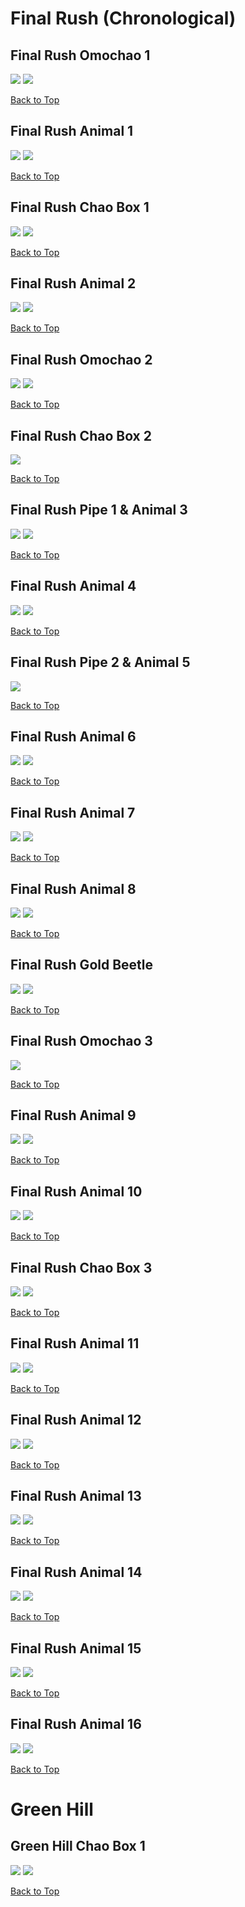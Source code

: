 # Final Rush (Chronological)

## Final Rush Omochao 1
![](../FinalRush/Omochao-1st-Far.webp)
![](../FinalRush/Omochao-1st-Close.webp)

[Back to Top](#)

## Final Rush Animal 1
![](../FinalRush/Animal-1st-Far.webp)
![](../FinalRush/Animal-1st-Close.webp)

[Back to Top](#)

## Final Rush Chao Box 1
![](../FinalRush/Chaobox-1st-Far.webp)
![](../FinalRush/Chaobox-1st-Close.webp)

[Back to Top](#)

## Final Rush Animal 2
![](../FinalRush/Animal-2nd-Far.webp)
![](../FinalRush/Animal-2nd-Close.webp)

[Back to Top](#)

## Final Rush Omochao 2
![](../FinalRush/Omochao-2nd-Far.webp)
![](../FinalRush/Omochao-2nd-Close.webp)

[Back to Top](#)

## Final Rush Chao Box 2
![](../FinalRush/Chaobox-2nd-Close.webp)

[Back to Top](#)

## Final Rush Pipe 1 & Animal 3
![](../FinalRush/Pipe-1st-Far.webp)
![](../FinalRush/Pipe-1st-Close.webp)

[Back to Top](#)

## Final Rush Animal 4
![](../FinalRush/Animal-4th-Far.webp)
![](../FinalRush/Animal-4th-Close.webp)

[Back to Top](#)

## Final Rush Pipe 2 & Animal 5
![](../FinalRush/Pipe-2nd-Close.webp)

[Back to Top](#)

## Final Rush Animal 6
![](../FinalRush/Animal-6th-Far.webp)
![](../FinalRush/Animal-6th-Close.webp)

[Back to Top](#)

## Final Rush Animal 7
![](../FinalRush/Animal-7th-Far.webp)
![](../FinalRush/Animal-7th-Close.webp)

[Back to Top](#)

## Final Rush Animal 8
![](../FinalRush/Animal-8th-Far.webp)
![](../FinalRush/Animal-8th-Close.webp)

[Back to Top](#)

## Final Rush Gold Beetle
![](../FinalRush/GoldBeetle-Far.webp)
![](../FinalRush/GoldBeetle-Close.webp)

[Back to Top](#)

## Final Rush Omochao 3
![](../FinalRush/Omochao-3rd-Close.webp)

[Back to Top](#)

## Final Rush Animal 9
![](../FinalRush/Animal-9th-Far.webp)
![](../FinalRush/Animal-9th-Close.webp)

[Back to Top](#)

## Final Rush Animal 10
![](../FinalRush/Animal-10th-Far.webp)
![](../FinalRush/Animal-10th-Close.webp)

[Back to Top](#)

## Final Rush Chao Box 3
![](../FinalRush/Chaobox-3rd-Far.webp)
![](../FinalRush/Chaobox-3rd-Close.webp)

[Back to Top](#)

## Final Rush Animal 11
![](../FinalRush/Animal-11th-Far.webp)
![](../FinalRush/Animal-11th-Close.webp)

[Back to Top](#)

## Final Rush Animal 12
![](../FinalRush/Animal-12th-Far.webp)
![](../FinalRush/Animal-12th-Close.webp)

[Back to Top](#)

## Final Rush Animal 13
![](../FinalRush/Animal-13th-Far.webp)
![](../FinalRush/Animal-13th-Close.webp)

[Back to Top](#)

## Final Rush Animal 14
![](../FinalRush/Animal-14th-Far.webp)
![](../FinalRush/Animal-14th-Close.webp)

[Back to Top](#)

## Final Rush Animal 15
![](../FinalRush/Animal-15th-Far.webp)
![](../FinalRush/Animal-15th-Close.webp)

[Back to Top](#)

## Final Rush Animal 16
![](../FinalRush/Animal-16th-Far.webp)
![](../FinalRush/Animal-16th-Close.webp)

[Back to Top](#)

# Green Hill

## Green Hill Chao Box 1
![](../GreenHill/Chaobox-1st-Far.webp)
![](../GreenHill/Chaobox-1st-Close.webp)

[Back to Top](#)
